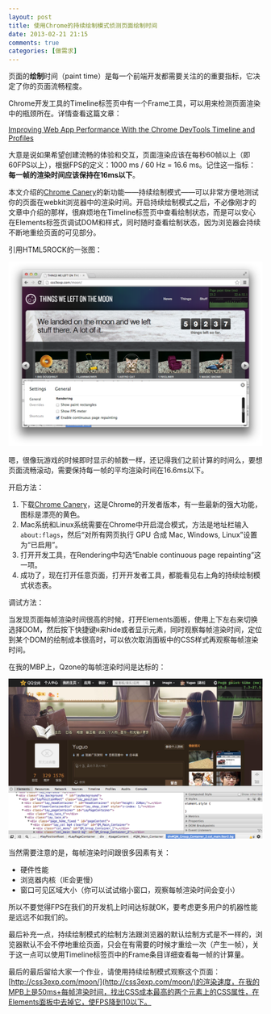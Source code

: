 ```yaml
---
layout: post
title: 使用Chrome的持续绘制模式侦测页面绘制时间
date: 2013-02-21 21:15
comments: true
categories: [做需求]
---
```


页面的**绘制**时间（paint time）是每一个前端开发都需要关注的的重要指标，它决定了你的页面流畅程度。

Chrome开发工具的Timeline标签页中有一个Frame工具，可以用来检测页面渲染中的瓶颈所在。详情查看这篇文章：

[Improving Web App Performance With the Chrome DevTools Timeline and Profiles](http://addyosmani.com/blog/performance-optimisation-with-timeline-profiles/)

大意是说如果希望创建流畅的体验和交互，页面渲染应该在每秒60帧以上（即60FPS以上），根据FPS的定义：1000 ms / 60 Hz = 16.6 ms。记住这一指标：**每一帧的渲染时间应该保持在16ms以下**。

本文介绍的[Chrome Canery](https://www.google.com/intl/en/chrome/browser/canary.html)的新功能——持续绘制模式——可以非常方便地测试你的页面在webkit浏览器中的渲染时间。开启持续绘制模式之后，不必像刚才的文章中介绍的那样，很麻烦地在Timeline标签页中查看绘制状态，而是可以安心在Elements标签页调试DOM和样式，同时随时查看绘制状态，因为浏览器会持续不断地重绘页面的可见部分。

引用HTML5ROCK的一张图：

![持续绘制模式](/files/2013/02/fps-2.png)

嗯，很像玩游戏的时候即时显示的帧数一样，还记得我们之前计算的时间么，要想页面流畅滚动，需要保持每一帧的平均渲染时间在16.6ms以下。

开启方法：

1. 下载[Chrome Canery](https://www.google.com/intl/en/chrome/browser/canary.html)，这是Chrome的开发者版本，有一些最新的强大功能，图标是漂亮的黄色。
2. Mac系统和Linux系统需要在Chrome中开启混合模式，方法是地址栏输入`about:flags`，然后“对所有网页执行 GPU 合成 Mac, Windows, Linux”设置为“已启用”。
3. 打开开发工具，在Rendering中勾选“Enable continuous page repainting”这一项。
4. 成功了，现在打开任意页面，打开开发者工具，都能看见右上角的持续绘制模式状态表。

调试方法：

当发现页面每帧渲染时间很高的时候，打开Elements面板，使用上下左右来切换选择DOM，然后按下快捷键`H`来hide或者显示元素，同时观察每帧渲染时间，定位到某个DOM的绘制成本很高时，可以依次取消面板中的CSS样式再观察每帧渲染时间。

在我的MBP上，Qzone的每帧渲染时间是达标的：

![qzone fps](/files/2013/02/fps.png)

当然需要注意的是，每帧渲染时间跟很多因素有关：

* 硬件性能
* 浏览器内核（IE会更慢）
* 窗口可见区域大小（你可以试试缩小窗口，观察每帧渲染时间会变小）

所以不要觉得FPS在我们的开发机上时间达标就OK，要考虑更多用户的机器性能是远远不如我们的。

最后补充一点，持续绘制模式的绘制方法跟浏览器的默认绘制方式是不一样的，浏览器默认不会不停地重绘页面，只会在有需要的时候才重绘一次（产生一帧），关于这一点可以使用Timeline标签页中的Frame条目详细查看每一帧的计算量。

最后的最后留给大家一个作业，请使用持续绘制模式观察这个页面：[http://css3exp.com/moon/](http://css3exp.com/moon/)的渲染速度，在我的MPB上是50ms+每帧渲染时间，找出CSS成本最高的两个元素上的CSS属性，在Elements面板中去掉它，使FPS降到10以下。